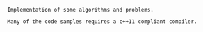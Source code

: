 	Implementation of some algorithms and problems.

	Many of the code samples requires a c++11 compliant compiler.